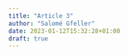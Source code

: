 ```yaml
---
title: "Article 3"
author: "Salomé Gfeller"
date: 2023-01-12T15:32:28+01:00
draft: true
---
```

<!-- résumé des informations dénichées
- Pourquoi t'as choisi cet article
- Qu'est-ce que tu as appris
- Qu'est-ce que tu en fais de ces infos (utiliser tout de suite, garder pour plus tard, etc.)
- cite la/les sources et expliaue en auoi ils sont intéressants pour vous et votre domaine et à quel moment cela vous sera utile.
 -->